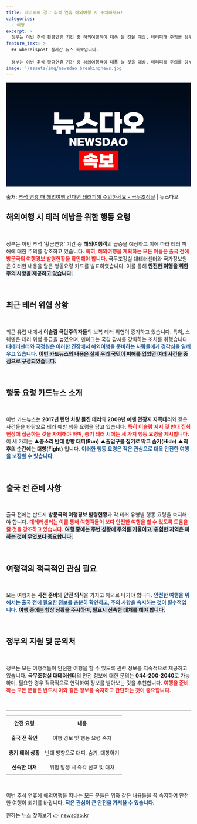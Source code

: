```yaml
---
title: 테러피해 경고 추석 연휴 해외여행 시 주의하세요!
categories:
  - 여행
excerpt: >
  정부는 이번 추석 황금연휴 기간 중 해외여행객이 대폭 늘 것을 예상, 테러피해 주의를 당부했다. 국무조정실 …
feature_text: >
  ## whereispost 실시간 뉴스 속보입니다.

  정부는 이번 추석 황금연휴 기간 중 해외여행객이 대폭 늘 것을 예상, 테러피해 주의를 당부했다. 국무조정실 …
image: '/assets/img/newsdao_breakingnews.jpg'
---
```


![뉴스다오 속보](/assets/img/newsdao_breakingnews.jpg)

<p>출처: <a href="https://newsdao.kr/1995" rel="dofollow">추석 연휴 때 해외여행 간다면 테러피해 주의하세요 - 국무조정실</a> | 뉴스다오</p>

<h2 data-ke-size="size26">해외여행 시 테러 예방을 위한 행동 요령</h2>
<p data-ke-size="size16">&nbsp;</p>

정부는 이번 추석 ‘황금연휴’ 기간 중 <b>해외여행객</b>의 급증을 예상하고 이에 따라 테러 피해에 대한 주의를 강조하고 있습니다. <b><span style="color: #ee2323;">특히, 해외여행을 계획하는 모든 이들은 출국 전에 방문국의 여행경보 발령현황을 확인해야 합니다.</span></b> 국무조정실 대테러센터와 국가정보원은 이러한 내용을 담은 행동요령 카드를 발표하였습니다. 이를 통해 <b><span style="background-color: #21538527;">안전한 여행을 위한 주의 사항을 제공하고 있습니다.</span></b>   

<p data-ke-size="size16">&nbsp;</p>

<h2 data-ke-size="size26">최근 테러 위협 상황</h2>
<p data-ke-size="size16">&nbsp;</p>

최근 유럽 내에서 <b>이슬람 극단주의자들</b>의 보복 테러 위협이 증가하고 있습니다. 특히, 스웨덴은 테러 위험 등급을 높였으며, 덴마크는 국경 감시를 강화하는 조치를 취했습니다. <b><span style="color: #1a5490;">대테러센터와 국정원은 이러한 긴장에서 해외여행을 준비하는 사람들에게 경각심을 일깨우고 있습니다.</span></b> <b><span style="background-color: #21538527;">이번 카드뉴스의 내용은 실제 우리 국민이 피해를 입었던 여러 사건을 중심으로 구성되었습니다.</span></b>

<p data-ke-size="size16">&nbsp;</p>

<h2 data-ke-size="size26">행동 요령 카드뉴스 소개</h2>
<p data-ke-size="size16">&nbsp;</p>

이번 카드뉴스는 <b>2017년 런던 차량 돌진 테러</b>와 <b>2009년 예멘 관광지 자폭테러</b>와 같은 사건들을 바탕으로 테러 예방 행동 요령을 담고 있습니다. <b><span style="color: #ee2323;">특히 이슬람 지지 및 반대 집회 현장에 접근하는 것을 자제해야 하며, 총기 테러 시에는 세 가지 행동 요령을 제시합니다.</span></b> 이 세 가지는 ▲<b>총소리 반대 방향 대피(Run)</b> ▲<b>출입구를 집기로 막고 숨기(Hide)</b> ▲<b>최후의 순간에는 대항(Fight)</b> 입니다. <b><span style="color: #1a5490;">이러한 행동 요령은 작은 관심으로 더욱 안전한 여행을 보장할 수 있습니다.</span></b>

<p data-ke-size="size16">&nbsp;</p>

<h2 data-ke-size="size26">출국 전 준비 사항</h2>
<p data-ke-size="size16">&nbsp;</p>

출국 전에는 반드시 <b>방문국의 여행경보 발령현황</b>과 각 테러 유형별 행동 요령을 숙지해야 합니다. <b><span style="color: #ee2323;">대테러센터는 이를 통해 여행객들이 보다 안전한 여행을 할 수 있도록 도움을 줄 것을 강조하고 있습니다.</span></b> <b><span style="background-color: #21538527;">여행 중에는 주변 상황에 주의를 기울이고, 위험한 지역은 피하는 것이 무엇보다 중요합니다.</span></b>

<p data-ke-size="size16">&nbsp;</p>

<h2 data-ke-size="size26">여행객의 적극적인 관심 필요</h2>
<p data-ke-size="size16">&nbsp;</p>

모든 여행자는 <b>사전 준비</b>와 <b>안전 의식</b>을 가지고 해외로 나가야 합니다. <b><span style="color: #1a5490;">안전한 여행을 위해서는 출국 전에 필요한 정보를 충분히 확인하고, 주의 사항을 숙지하는 것이 필수적입니다.</span></b> <b><span style="background-color: #21538527;">여행 중에는 항상 상황을 주시하며, 필요시 신속한 대처를 해야 합니다.</span></b>

<p data-ke-size="size16">&nbsp;</p>

<h2 data-ke-size="size26">정부의 지원 및 문의처</h2>
<p data-ke-size="size16">&nbsp;</p>

정부는 모든 여행객들이 안전한 여행을 할 수 있도록 관련 정보를 지속적으로 제공하고 있습니다. <b>국무조정실 대테러센터</b>의 안전 정보에 대한 문의는 <b>044-200-2040</b>로 가능하며, 필요한 경우 적극적으로 연락하여 정보를 받아보는 것을 추천합니다. <b><span style="color: #ee2323;">여행을 준비하는 모든 분들은 반드시 이와 같은 정보를 숙지하고 판단하는 것이 중요합니다.</span></b>

<p data-ke-size="size16">&nbsp;</p>

<hr>

<table style="width: 100%; border-collapse: collapse;">
<tr style="height: 40px;">
<td style="text-align: center; height: 17px;"><b>안전 요령</b></td>
<td style="text-align: center; height: 17px;"><b>내용</b></td>
</tr>
<tr style="height: 40px;">
<td style="text-align: center; height: 17px;"><b>출국 전 확인</b></td>
<td style="text-align: center; height: 17px;">여행 경보 및 행동 요령 숙지</td>
</tr>
<tr style="height: 40px;">
<td style="text-align: center; height: 17px;"><b>총기 테러 상황</b></td>
<td style="text-align: center; height: 17px;">반대 방향으로 대피, 숨기, 대항하기</td>
</tr>
<tr style="height: 40px;">
<td style="text-align: center; height: 17px;"><b>신속한 대처</b></td>
<td style="text-align: center; height: 17px;">위험 발생 시 즉각 신고 및 대처</td>
</tr>
</table>

<p data-ke-size="size16">&nbsp;</p>

이번 추석 연휴에 해외여행을 떠나는 모든 분들은 위와 같은 내용들을 꼭 숙지하여 안전한 여행이 되기를 바랍니다. <b><span style="color: #1a5490;">작은 관심이 큰 안전을 가져올 수 있습니다.</span></b> 

원하는 뉴스 찾아보기 👉 <a href="https://newsdao.kr" rel="dofollow">newsdao.kr</a>


